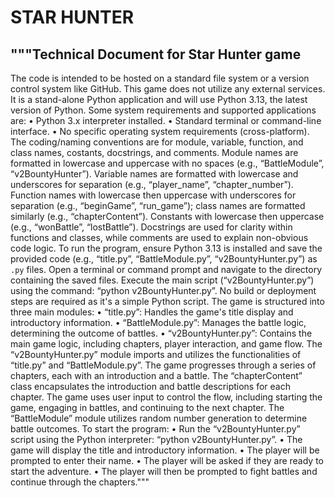 # STAR HUNTER

## """Technical Document for Star Hunter game
The code is intended to be hosted on a standard file system or a version control system like GitHub. This game does not utilize any external services. It is a stand-alone Python application and will use Python 3.13, the latest version of Python. Some system requirements and supported applications are:
•	Python 3.x interpreter installed.
•	Standard terminal or command-line interface.
•	No specific operating system requirements (cross-platform).
The coding/naming conventions are for module, variable, function, and class names, costants, docstrings, and comments. Module names are formatted in lowercase and uppercase with no spaces (e.g., “BattleModule”, “v2BountyHunter”). Variable names are formatted with lowercase and underscores for separation (e.g., “player_name”, “chapter_number”). Function names with lowercase then uppercase with underscores for separation (e.g., “beginGame”, “run_game”); class names are formatted similarly (e.g., “chapterContent”). Constants with lowercase then uppercase (e.g., “wonBattle”, “lostBattle”). Docstrings are used for clarity within functions and classes, while comments are used to explain non-obvious code logic.
To run the program, ensure Python 3.13 is installed and save the provided code (e.g., “title.py”, “BattleModule.py”, “v2BountyHunter.py”) as `.py` files. Open a terminal or command prompt and navigate to the directory containing the saved files. Execute the main script (“v2BountyHunter.py”) using the command: “python v2BountyHunter.py”. No build or deployment steps are required as it's a simple Python script.
The game is structured into three main modules:
•	“title.py”: Handles the game's title display and introductory information.
•	“BattleModule.py”: Manages the battle logic, determining the outcome of battles.
•	“v2BountyHunter.py”: Contains the main game logic, including chapters, player interaction, and game flow.
The “v2BountyHunter.py” module imports and utilizes the functionalities of “title.py” and “BattleModule.py”. The game progresses through a series of chapters, each with an introduction and a battle. The “chapterContent” class encapsulates the introduction and battle descriptions for each chapter. The game uses user input to control the flow, including starting the game, engaging in battles, and continuing to the next chapter. The “BattleModule” module utilizes random number generation to determine battle outcomes. To start the program:
•	Run the “v2BountyHunter.py” script using the Python interpreter: “python v2BountyHunter.py”.
•	The game will display the title and introductory information.
•	The player will be prompted to enter their name.
•	The player will be asked if they are ready to start the adventure.
•	The player will then be prompted to fight battles and continue through the chapters."""
